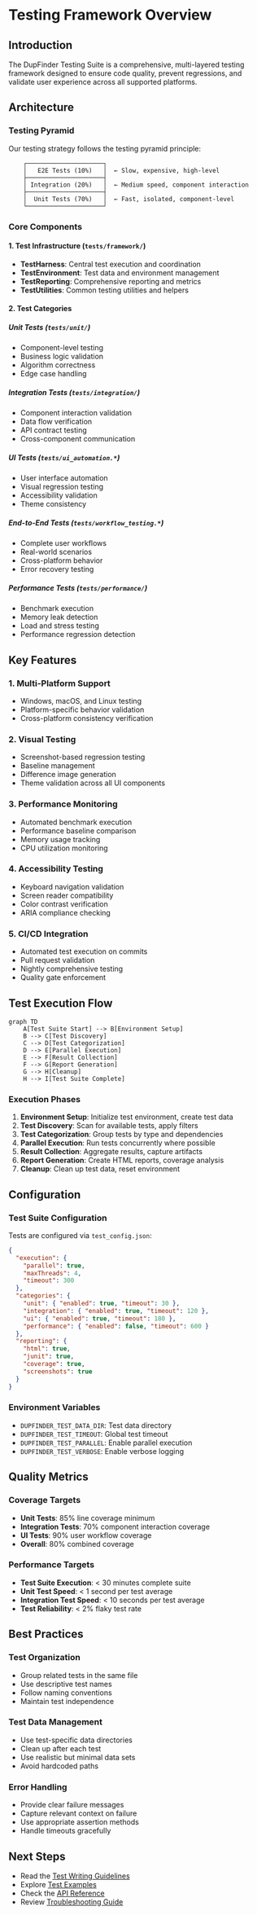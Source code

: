 # Testing Framework Overview

## Introduction

The DupFinder Testing Suite is a comprehensive, multi-layered testing framework designed to ensure code quality, prevent regressions, and validate user experience across all supported platforms.

## Architecture

### Testing Pyramid

Our testing strategy follows the testing pyramid principle:

```
    ┌─────────────────────┐
    │   E2E Tests (10%)   │  ← Slow, expensive, high-level
    ├─────────────────────┤
    │ Integration (20%)   │  ← Medium speed, component interaction
    ├─────────────────────┤
    │  Unit Tests (70%)   │  ← Fast, isolated, component-level
    └─────────────────────┘
```

### Core Components

#### 1. Test Infrastructure (`tests/framework/`)
- **TestHarness**: Central test execution and coordination
- **TestEnvironment**: Test data and environment management  
- **TestReporting**: Comprehensive reporting and metrics
- **TestUtilities**: Common testing utilities and helpers

#### 2. Test Categories

##### Unit Tests (`tests/unit/`)
- Component-level testing
- Business logic validation
- Algorithm correctness
- Edge case handling

##### Integration Tests (`tests/integration/`)
- Component interaction validation
- Data flow verification
- API contract testing
- Cross-component communication

##### UI Tests (`tests/ui_automation.*`)
- User interface automation
- Visual regression testing
- Accessibility validation
- Theme consistency

##### End-to-End Tests (`tests/workflow_testing.*`)
- Complete user workflows
- Real-world scenarios
- Cross-platform behavior
- Error recovery testing

##### Performance Tests (`tests/performance/`)
- Benchmark execution
- Memory leak detection
- Load and stress testing
- Performance regression detection

## Key Features

### 1. Multi-Platform Support
- Windows, macOS, and Linux testing
- Platform-specific behavior validation
- Cross-platform consistency verification

### 2. Visual Testing
- Screenshot-based regression testing
- Baseline management
- Difference image generation
- Theme validation across all UI components

### 3. Performance Monitoring
- Automated benchmark execution
- Performance baseline comparison
- Memory usage tracking
- CPU utilization monitoring

### 4. Accessibility Testing
- Keyboard navigation validation
- Screen reader compatibility
- Color contrast verification
- ARIA compliance checking

### 5. CI/CD Integration
- Automated test execution on commits
- Pull request validation
- Nightly comprehensive testing
- Quality gate enforcement

## Test Execution Flow

```mermaid
graph TD
    A[Test Suite Start] --> B[Environment Setup]
    B --> C[Test Discovery]
    C --> D[Test Categorization]
    D --> E[Parallel Execution]
    E --> F[Result Collection]
    F --> G[Report Generation]
    G --> H[Cleanup]
    H --> I[Test Suite Complete]
```

### Execution Phases

1. **Environment Setup**: Initialize test environment, create test data
2. **Test Discovery**: Scan for available tests, apply filters
3. **Test Categorization**: Group tests by type and dependencies
4. **Parallel Execution**: Run tests concurrently where possible
5. **Result Collection**: Aggregate results, capture artifacts
6. **Report Generation**: Create HTML reports, coverage analysis
7. **Cleanup**: Clean up test data, reset environment

## Configuration

### Test Suite Configuration
Tests are configured via `test_config.json`:

```json
{
  "execution": {
    "parallel": true,
    "maxThreads": 4,
    "timeout": 300
  },
  "categories": {
    "unit": { "enabled": true, "timeout": 30 },
    "integration": { "enabled": true, "timeout": 120 },
    "ui": { "enabled": true, "timeout": 180 },
    "performance": { "enabled": false, "timeout": 600 }
  },
  "reporting": {
    "html": true,
    "junit": true,
    "coverage": true,
    "screenshots": true
  }
}
```

### Environment Variables
- `DUPFINDER_TEST_DATA_DIR`: Test data directory
- `DUPFINDER_TEST_TIMEOUT`: Global test timeout
- `DUPFINDER_TEST_PARALLEL`: Enable parallel execution
- `DUPFINDER_TEST_VERBOSE`: Enable verbose logging

## Quality Metrics

### Coverage Targets
- **Unit Tests**: 85% line coverage minimum
- **Integration Tests**: 70% component interaction coverage
- **UI Tests**: 90% user workflow coverage
- **Overall**: 80% combined coverage

### Performance Targets
- **Test Suite Execution**: < 30 minutes complete suite
- **Unit Test Speed**: < 1 second per test average
- **Integration Test Speed**: < 10 seconds per test average
- **Test Reliability**: < 2% flaky test rate

## Best Practices

### Test Organization
- Group related tests in the same file
- Use descriptive test names
- Follow naming conventions
- Maintain test independence

### Test Data Management
- Use test-specific data directories
- Clean up after each test
- Use realistic but minimal data sets
- Avoid hardcoded paths

### Error Handling
- Provide clear failure messages
- Capture relevant context on failure
- Use appropriate assertion methods
- Handle timeouts gracefully

## Next Steps

- Read the [Test Writing Guidelines](test-writing-guidelines.md)
- Explore [Test Examples](examples/)
- Check the [API Reference](api/)
- Review [Troubleshooting Guide](troubleshooting.md)